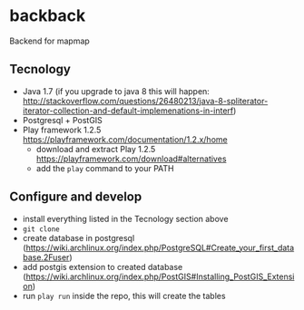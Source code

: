 # backback

Backend for mapmap

## Tecnology

* Java 1.7 (if you upgrade to java 8 this will happen: http://stackoverflow.com/questions/26480213/java-8-spliterator-iterator-collection-and-default-implemenations-in-interf)
* Postgresql + PostGIS
* Play framework 1.2.5 https://playframework.com/documentation/1.2.x/home
	- download and extract Play 1.2.5 https://playframework.com/download#alternatives
	- add the `play` command to your PATH

## Configure and develop

* install everything listed in the Tecnology section above
* `git clone`
* create database in postgresql (https://wiki.archlinux.org/index.php/PostgreSQL#Create_your_first_database.2Fuser)
* add postgis extension to created database (https://wiki.archlinux.org/index.php/PostGIS#Installing_PostGIS_Extension)
* run `play run` inside the repo, this will create the tables
